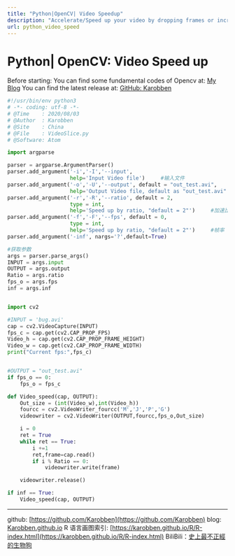 ```yaml
---
title: "Python|OpenCV| Video Speedup"
description: "Accelerate/Speed up your video by dropping frames or increasing fps"
url: python_video_speed
---
```


# Python| OpenCV: Video Speed up

Before starting:
You can find some fundamental codes of Opencv at: [My Blog](https://karobben.github.io/Python/OpenCV.html)
You can find the latest release at: [GitHub: Karobben](https://github.com/Karobben/Karobben-Work-Station/blob/master/Video_speed.py)


```python
#!/usr/bin/env python3
# -*- coding: utf-8 -*-
# @Time    : 2020/08/03
# @Author  : Karobben
# @Site    : China
# @File    : VideoSlice.py
# @Software: Atom

import argparse

parser = argparse.ArgumentParser()
parser.add_argument('-i','-I','--input',
                    help='Input Video file')     #输入文件
parser.add_argument('-o','-U','--output', default = "out_test.avi",
                    help='Output Video file, default as "out_test.avi"')     #输出文件
parser.add_argument('-r','-R','--ratio', default = 2,
                    type = int,
                    help='Speed up by ratio, "default = 2"')     #加速比率
parser.add_argument('-f','-F','--fps', default = 0,
                    type = int,
                    help='Speed up by ratio, "default = 2"')     #帧率
parser.add_argument('-inf', nargs='?',default=True)

#获取参数
args = parser.parse_args()
INPUT = args.input
OUTPUT = args.output
Ratio = args.ratio
fps_o = args.fps
inf = args.inf


import cv2

#INPUT = 'bug.avi'
cap = cv2.VideoCapture(INPUT)
fps_c = cap.get(cv2.CAP_PROP_FPS)
Video_h = cap.get(cv2.CAP_PROP_FRAME_HEIGHT)
Video_w = cap.get(cv2.CAP_PROP_FRAME_WIDTH)
print("Current fps:",fps_c)


#OUTPUT = "out_test.avi"
if fps_o == 0:
    fps_o = fps_c

def Video_speed(cap, OUTPUT):
    Out_size = (int(Video_w),int(Video_h))
    fourcc = cv2.VideoWriter_fourcc('M','J','P','G')
    videowriter = cv2.VideoWriter(OUTPUT,fourcc,fps_o,Out_size)

    i = 0
    ret = True
    while ret == True:
        i +=1
        ret,frame=cap.read()
        if i % Ratio == 0:
            videowriter.write(frame)

    videowriter.release()

if inf == True:
    Video_speed(cap, OUTPUT)
```


---
github: [https://github.com/Karobben](https://github.com/Karobben)
blog: [Karobben.github.io](http://Karobben.github.io)
R 语言画图索引: [https://karobben.github.io/R/R-index.html](https://karobben.github.io/R/R-index.html)
BiliBili：[史上最不正經的生物狗](https://space.bilibili.com/393056819)
